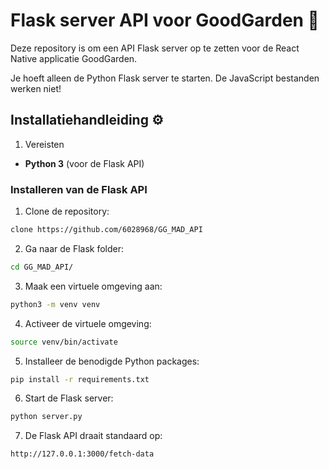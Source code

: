 # Flask server API voor GoodGarden 🌱

Deze repository is om een API Flask server op te zetten voor de React Native applicatie GoodGarden.

Je hoeft alleen de Python Flask server te starten. De JavaScript bestanden werken niet!

## Installatiehandleiding ⚙️

1. Vereisten
- **Python 3** (voor de Flask API)

### **Installeren van de Flask API**

1. Clone de repository:
```bash
clone https://github.com/6028968/GG_MAD_API
```

2. Ga naar de Flask folder:
```bash
cd GG_MAD_API/
```

3. Maak een virtuele omgeving aan:
```bash
python3 -m venv venv
```

4. Activeer de virtuele omgeving:
```bash
source venv/bin/activate
```

5. Installeer de benodigde Python packages:
```bash
pip install -r requirements.txt
```

6. Start de Flask server:
```bash
python server.py
```

7. De Flask API draait standaard op:
```bash
http://127.0.0.1:3000/fetch-data
```